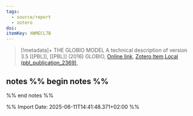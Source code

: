 ```yaml
---
tags:
  - source/report
  - zotero
doi: 
itemKey: XWMECL7B
---
```

>[!metadata]+
> THE GLOBIO MODEL  A technical description of version 3.5
> [[PBL]], 
> [[PBL]] (2016)
> GLOBIO, 
> [Online link](), [Zotero Item](zotero://select/library/items/XWMECL7B),[Local (pbl_publication_2369)](file://C:/Users/aburg/Documents/references/zotero/storage/UJDEGT7B/pbl_publication_2369.pdf), 

## notes %% begin notes %%

%% end notes %%

%% Import Date: 2025-06-11T14:41:48.371+02:00 %%
